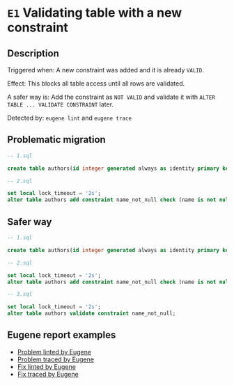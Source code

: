 # `E1` Validating table with a new constraint

## Description

Triggered when: A new constraint was added and it is already `VALID`.

Effect: This blocks all table access until all rows are validated.

A safer way is: Add the constraint as `NOT VALID` and validate it with `ALTER TABLE ... VALIDATE CONSTRAINT` later.

Detected by: `eugene lint` and `eugene trace`

## Problematic migration

```sql
-- 1.sql

create table authors(id integer generated always as identity primary key, name text);

-- 2.sql

set local lock_timeout = '2s';
alter table authors add constraint name_not_null check (name is not null);

```

## Safer way

```sql
-- 1.sql

create table authors(id integer generated always as identity primary key, name text);

-- 2.sql

set local lock_timeout = '2s';
alter table authors add constraint name_not_null check (name is not null) not valid;

-- 3.sql

set local lock_timeout = '2s';
alter table authors validate constraint name_not_null;

```

## Eugene report examples

- [Problem linted by Eugene](unsafe_lint.md)
- [Problem traced by Eugene](unsafe_trace.md)
- [Fix linted by Eugene](safer_trace.md)
- [Fix traced by Eugene](safer_trace.md)
